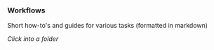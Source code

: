 ### Workflows
Short how-to's and guides for various tasks (formatted in markdown)

_Click into a folder_
